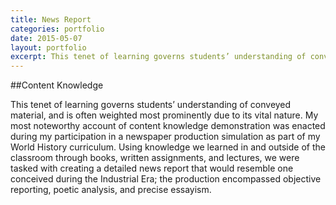 ```yaml
---
title: News Report
categories: portfolio
date: 2015-05-07
layout: portfolio
excerpt: This tenet of learning governs students’ understanding of conveyed material, and is often weighted most prominently due to its vital nature. My most noteworthy account of content knowledge demonstration was enacted
---
```


##Content Knowledge

This tenet of learning governs students’ understanding of conveyed material, and is often weighted most prominently due to its vital nature. My most noteworthy account of content knowledge demonstration was enacted during my participation in a newspaper production simulation as part of my World History curriculum. Using knowledge we learned in and outside of the classroom through books, written assignments, and lectures, we were tasked with creating a detailed news report that would resemble one conceived during the Industrial Era; the production encompassed objective reporting, poetic analysis, and precise essayism. 